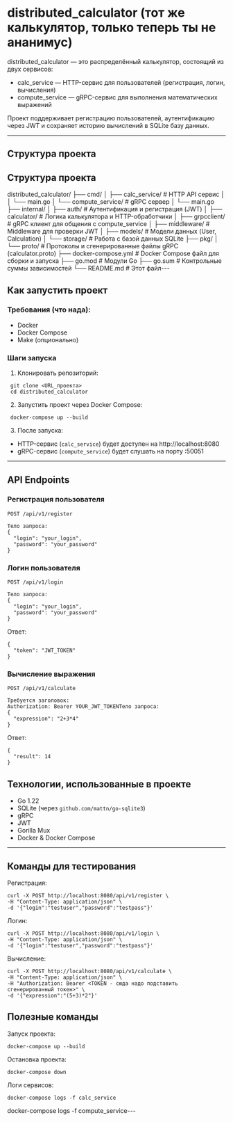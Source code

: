 # distributed_calculator (тот же калькулятор, только теперь ты не ананимус)

distributed_calculator — это распределённый калькулятор, состоящий из двух сервисов:
- calc_service — HTTP-сервис для пользователей (регистрация, логин, вычисления)
- compute_service — gRPC-сервис для выполнения математических выражений

Проект поддерживает регистрацию пользователей, аутентификацию через JWT и сохраняет историю вычислений в SQLite базу данных.

---

## Структура проекта

## Структура проекта
distributed_calculator/
├── cmd/
│   ├── calc_service/        # HTTP API сервис
│   │   └── main.go
│   └── compute_service/     # gRPC сервер
│       └── main.go
├── internal/
│   ├── auth/                # Аутентификация и регистрация (JWT)
│   ├── calculator/          # Логика калькулятора и HTTP-обработчики
│   ├── grpcclient/          # gRPC клиент для общения с compute_service
│   ├── middleware/          # Middleware для проверки JWT
│   ├── models/              # Модели данных (User, Calculation)
│   └── storage/             # Работа с базой данных SQLite
├── pkg/
│   └── proto/               # Протоколы и сгенерированные файлы gRPC (calculator.proto)
├── docker-compose.yml       # Docker Compose файл для сборки и запуска
├── go.mod                   # Модули Go
├── go.sum                   # Контрольные суммы зависимостей
└── README.md                # Этот файл---

## Как запустить проект

### Требования (что нада):

- Docker
- Docker Compose
- Make (опционально)

### Шаги запуска

1. Клонировать репозиторий:
  ```
   git clone <URL_проекта>
   cd distributed_calculator
```
   2. Запустить проект через Docker Compose:
  ```
   docker-compose up --build
```
   3. После запуска:
   - HTTP-сервис (`calc_service`) будет доступен на http://localhost:8080
   - gRPC-сервис (`compute_service`) будет слушать на порту :50051

---

## API Endpoints

### Регистрация пользователя

```
POST /api/v1/register

Тело запроса:
{
  "login": "your_login",
  "password": "your_password"
}
```
### Логин пользователя
```
POST /api/v1/login

Тело запроса:
{
  "login": "your_login",
  "password": "your_password"
}
```
Ответ:
```
{
  "token": "JWT_TOKEN"
}
```
### Вычисление выражения
```
POST /api/v1/calculate

Требуется заголовок:
Authorization: Bearer YOUR_JWT_TOKENТело запроса:
{
  "expression": "2+3*4"
}
```
Ответ:
```
{
  "result": 14
}
```

## Технологии, использованные в проекте

- Go 1.22
- SQLite (через `github.com/mattn/go-sqlite3`)
- gRPC
- JWT
- Gorilla Mux
- Docker & Docker Compose

---

## Команды для тестирования

Регистрация:
```
curl -X POST http://localhost:8080/api/v1/register \
-H "Content-Type: application/json" \
-d '{"login":"testuser","password":"testpass"}'
```
Логин:
```
curl -X POST http://localhost:8080/api/v1/login \
-H "Content-Type: application/json" \
-d '{"login":"testuser","password":"testpass"}'
```
Вычисление:
```
curl -X POST http://localhost:8080/api/v1/calculate \
-H "Content-Type: application/json" \
-H "Authorization: Bearer <TOKEN - сюда надо подставить сгенерированный токен>" \
-d '{"expression":"(5+3)*2"}'
```

## Полезные команды

Запуск проекта:
```
docker-compose up --build
```
Остановка проекта:
```
docker-compose down
```
Логи сервисов:
```
docker-compose logs -f calc_service
```
docker-compose logs -f compute_service---

